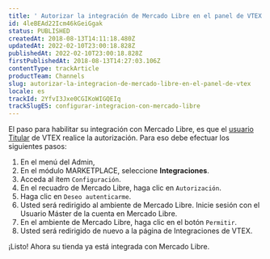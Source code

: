 ```yaml
---
title: ' Autorizar la integración de Mercado Libre en el panel de VTEX'
id: 4leBEAd22Icm46kGeiGgak
status: PUBLISHED
createdAt: 2018-08-13T14:11:18.480Z
updatedAt: 2022-02-10T23:00:18.828Z
publishedAt: 2022-02-10T23:00:18.828Z
firstPublishedAt: 2018-08-13T14:27:03.106Z
contentType: trackArticle
productTeam: Channels
slug: autorizar-la-integracion-de-mercado-libre-en-el-panel-de-vtex
locale: es
trackId: 2YfvI3Jxe0CGIKoWIGQEIq
trackSlugES: configurar-integracion-con-mercado-libre
---
```


El paso para habilitar su integración con Mercado Libre, es que el [usuario Titular](https://help.vtex.com/es/tutorial/o-que-e-o-usuario-master--3oPr7YuIkEYqUGmEqIMSEy?&utm_source=autocomplete) de VTEX realice la autorización. Para eso debe efectuar los siguientes pasos:

1. En el menú del Admin, 
2. En el módulo MARKETPLACE, seleccione **Integraciones**.
3. Acceda al ítem `Configuración`.
4. En el recuadro de Mercado Libre, haga clic en `Autorización`.
5. Haga clic en `Deseo autenticarme`.
6. Usted será redirigido al ambiente de Mercado Libre. Inicie sesión con el Usuario Máster de la cuenta en Mercado Libre.
7. En el ambiente de Mercado Libre, haga clic en el botón `Permitir`.
8. Usted será redirigido de nuevo a la página de Integraciones de VTEX.

¡Listo! Ahora su tienda ya está integrada con Mercado Libre.
